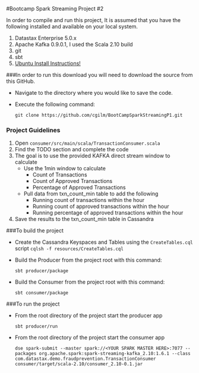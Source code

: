#Bootcamp Spark Streaming Project #2

In order to compile and run this project, It is assumed that you have the following installed and available on your local system.

  1. Datastax Enterprise 5.0.x
  2. Apache Kafka 0.9.0.1, I used the Scala 2.10 build
  3. git
  4. sbt
  5. [Ubuntu Install Instructions!](docs/prerequisites.md)

###In order to run this download you will need to download the source from this GitHub.

  * Navigate to the directory where you would like to save the code.
  * Execute the following command:
  
  
       `git clone https://github.com/cgilm/BootCampSparkStreamingP1.git`

### Project Guidelines
  1. Open `consumer/src/main/scala/TransactionConsumer.scala`
  2. Find the TODO section and complete the code
  3. The goal is to use the provided KAFKA direct stream window to calculate
      - Use the 1min window to calculate 
        - Count of Transactions
        - Count of Approved Transactions
        - Percentage of Approved Transactions
      - Pull data from txn_count_min table to add the following
        - Running count of transactions within the hour
        - Running count of approved transactions within the hour
        - Running percentage of approved transactions within the hour
  6. Save the results to the txn_count_min table in Cassandra

###To build the project

  * Create the Cassandra Keyspaces and Tables using the `CreateTables.cql` script
    `cqlsh -f resources/CreateTables.cql`    

  * Build the Producer from the project root with this command:
  
    `sbt producer/package`
      
  * Build the Consumer from the project root  with this command:
  
    `sbt consumer/package`
  
###To run the project
  * From the root directory of the project start the producer app
  
    `sbt producer/run`
    
  
  * From the root directory of the project start the consumer app
  
    `dse spark-submit --master spark://<YOUR SPARK MASTER HERE>:7077 --packages org.apache.spark:spark-streaming-kafka_2.10:1.6.1 --class com.datastax.demo.fraudprevention.TransactionConsumer consumer/target/scala-2.10/consumer_2.10-0.1.jar`
    
  
